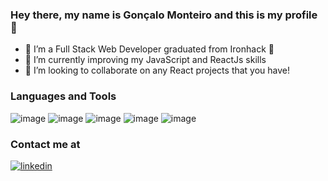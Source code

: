 ### Hey there, my name is Gonçalo Monteiro and this is my profile 🥷

- 🔭 I’m a Full Stack Web Developer graduated from Ironhack 🚀
- 🌱 I’m currently improving my JavaScript and ReactJs skills
- 👯 I’m looking to collaborate on any React projects that you have!

### Languages and Tools

![image](https://user-images.githubusercontent.com/86190072/136788941-a014e17b-dfdc-49cf-8b41-57ef1e57fe38.png)
![image](https://user-images.githubusercontent.com/86190072/136788970-42a02741-ee28-4270-a95d-afddce9375f1.png)
![image](https://user-images.githubusercontent.com/86190072/136789064-c2057341-2dc2-4e40-8a16-427659c2f7c8.png)
![image](https://user-images.githubusercontent.com/86190072/136789135-a8d73027-d1be-4f56-9315-9ac570ea9614.png)
![image](https://user-images.githubusercontent.com/86190072/136789176-ac230ac0-2851-4da6-8f8e-577951b6570a.png)

### Contact me at

[![linkedin](https://pngimg.com/uploads/linkedIn/linkedIn_PNG39.png)](https://www.linkedin.com/in/goncalondmonteiro/)
